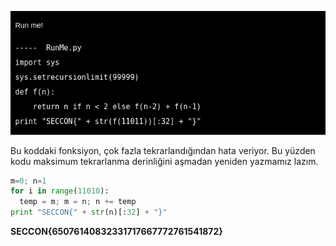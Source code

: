 ![](sss/4.png)

Bu koddaki fonksiyon, çok fazla tekrarlandığından hata veriyor. Bu yüzden kodu maksimum tekrarlanma derinliğini aşmadan yeniden yazmamız lazım.

``` python
m=0; n=1
for i in range(11010):
  temp = m; m = n; n += temp
print "SECCON{" + str(n)[:32] + "}"
```

**SECCON{65076140832331717667772761541872}**
